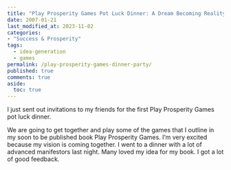 ```yaml
---
title: "Play Prosperity Games Pot Luck Dinner: A Dream Becoming Reality"
date: 2007-01-21
last_modified_at: 2023-11-02
categories:
- "Success & Prosperity"
tags:
  - idea-generation
  - games
permalink: /play-prosperity-games-dinner-party/
published: true
comments: true
aside:
  toc: true
---
```

I just sent out invitations to my friends for the first Play Prosperity Games pot luck dinner. 
<!--more-->
We are going to get together and play some of the games that I outline in my soon to be published book Play Prosperity Games. I’m very excited because my vision is coming together. I went to a dinner with a lot of advanced manifestors last night. Many loved my idea for my book. I got a lot of good feedback.
